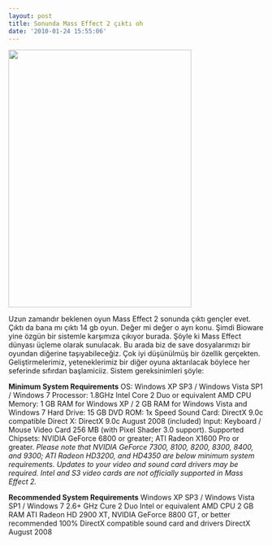```yaml
---
layout: post
title: Sonunda Mass Effect 2 çıktı oh
date: '2010-01-24 15:55:06'
---
```


<a href="http://www.hakanu.net/wp-content/uploads/2010/01/348hw04.jpg"><img class="aligncenter size-full wp-image-853" title="mass_effect_2_devdala_com" src="http://www.hakanu.net/wp-content/uploads/2010/01/348hw04.jpg" alt="" width="360" height="507" /></a>

Uzun zamandır beklenen oyun Mass Effect 2 sonunda çıktı gençler evet. Çıktı da bana mı çıktı 14 gb oyun. Değer mi değer o ayrı konu. Şimdi Bioware yine özgün bir sistemle karşımıza çıkıyor burada. Şöyle ki Mass Effect dünyası üçleme olarak sunulacak. Bu arada biz de save dosyalarımızı bir oyundan diğerine taşıyabileceğiz. Çok iyi düşünülmüş bir özellik gerçekten. Geliştirmelerimiz, yeteneklerimiz bir diğer oyuna aktarılacak böylece her seferinde sıfırdan başlamiciiz. Sistem gereksinimleri şöyle:

<strong>Minimum System Requirements</strong>
OS: Windows XP SP3 /  Windows Vista SP1 / Windows 7
Processor: 1.8GHz Intel Core 2 Duo  or equivalent AMD CPU
Memory: 1 GB RAM for Windows XP / 2 GB RAM  for Windows Vista and Windows 7
Hard Drive: 15 GB
DVD ROM: 1x  Speed
Sound Card: DirectX 9.0c compatible
Direct X: DirectX  9.0c August 2008 (included)
Input: Keyboard / Mouse
Video Card 256 MB (with Pixel Shader 3.0 support). Supported Chipsets: NVIDIA  GeForce 6800 or greater; ATI Radeon X1600 Pro or greater. <em>Please  note that NVIDIA GeForce 7300, 8100, 8200, 8300, 8400, and 9300; ATI  Radeon HD3200, and HD4350 are below minimum system requirements. Updates  to your video and sound card drivers may be required. Intel and S3  video cards are not officially supported in Mass Effect 2.</em>

<strong>Recommended System Requirements</strong>
Windows XP SP3 / Windows  Vista SP1 / Windows 7
2.6+ GHz Cure 2 Duo Intel or equivalent AMD  CPU
2 GB RAM
ATI Radeon HD 2900 XT, NVIDIA GeForce 8800 GT, or  better recommended
100% DirectX compatible sound card and drivers
DirectX August 2008